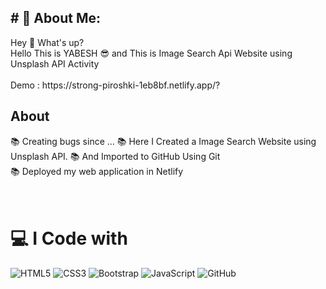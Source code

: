 <h2># 💫 About Me:</h2>
Hey 👋 What's up?<br>Hello This is YABESH 😎 and This is Image Search Api Website using Unsplash API Activity<br><br>
Demo : https://strong-piroshki-1eb8bf.netlify.app/?
<h2>About</h2>
📚 Creating bugs since ...
📚 Here I Created a Image Search Website using Unsplash API.
📚 And Imported to GitHub Using Git<br>
📚 Deployed my web application in Netlify<br><br><br>


# 💻 I Code with
![HTML5](https://img.shields.io/badge/html5-%23E34F26.svg?style=for-the-badge&logo=html5&logoColor=white) ![CSS3](https://img.shields.io/badge/css3-%231572B6.svg?style=for-the-badge&logo=css3&logoColor=white) ![Bootstrap](https://img.shields.io/badge/bootstrap-%238511FA.svg?style=for-the-badge&logo=bootstrap&logoColor=white) ![JavaScript](https://img.shields.io/badge/javascript-%23323330.svg?style=for-the-badge&logo=javascript&logoColor=%23F7DF1E) ![GitHub](https://img.shields.io/badge/github-%23121011.svg?style=for-the-badge&logo=github&logoColor=white)



